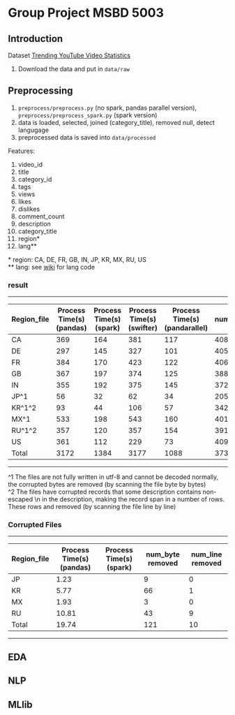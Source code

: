 
# Group Project MSBD 5003
## Introduction

Dataset [Trending YouTube Video Statistics](https://www.kaggle.com/datasnaek/youtube-new)

1. Download the data and put in `data/raw`

##  Preprocessing

1. `preprocess/preprocess.py` (no spark, pandas parallel version), `preprocess/preprocess_spark.py` (spark version)
2. data is loaded, selected, joined (category_title), removed null, detect langugage
3. preprocessed data is saved into `data/processed`

Features:
1. video_id
2. title
3. category_id
4. tags
5. views
6. likes
7. dislikes
8. comment_count
9. description
10. category_title
11. region*
12. lang**

\* region: CA, DE, FR, GB, IN, JP, KR, MX, RU, US <br>
** lang: see [wiki](https://en.wikipedia.org/wiki/List_of_ISO_639-1_codes) for lang code

### result 

---------------------------------------------------------------------------------------------------------------------------------------------
| Region_file | Process Time(s) (pandas) | Process Time(s) (spark) | Process Time(s) (swifter) | Process Time(s) (pandarallel) | num_record |
|-------------|--------------------------|-------------------------|---------------------------|-------------------------------|------------|
|     CA      |           369            |           164           |            381            |               117             |    40807   |
|     DE      |           297            |           145           |            327            |               101             |    40584   |
|     FR      |           384            |           170           |            423            |               122             |    40610   |
|     GB      |           367            |           197           |            374            |               125             |    38826   |
|     IN      |           355            |           192           |            375            |               145             |    37247   |
|    JP^1     |            56            |            32           |             62            |                34             |    20505   |
|   KR^1^2    |            93            |            44           |            106            |                57             |    34279   |
|    MX^1     |           533            |           198           |            543            |               160             |    40197   |
|   RU^1^2    |           357            |           120           |            357            |               154             |    39183   |
|     US      |           361            |           112           |            229            |                73             |    40949   |
|   Total     |          3172            |          1384           |           3177            |              1088             |   373187   |
---------------------------------------------------------------------------------------------------------------------------------------------

^1 The files are not fully written in utf-8 and cannot be decoded normally, the corrupted bytes are removed (by scanning the file byte by bytes) <br>
^2 The files have corrupted records that some description contains non-escaped \n in the description, making the record span in a number of rows. These rows and removed (by scanning the file line by line)

### Corrupted Files

----------------------------------------------------------------------------------------------------------
| Region_file | Process Time(s) (pandas) | Process Time(s) (spark) | num_byte removed | num_line removed |
|-------------|--------------------------|-------------------------|------------------|------------------|
|     JP      |          1.23            |                         |        9         |        0         |
|     KR      |          5.77            |                         |       66         |        1         |
|     MX      |          1.93            |                         |        3         |        0         |
|     RU      |         10.81            |                         |       43         |        9         |
|   Total     |         19.74            |                         |       121        |       10         |
----------------------------------------------------------------------------------------------------------

## EDA


## NLP


## MLlib 